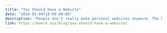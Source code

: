 ```yaml
---
title: "You Should Have a Website"
date: "2024-01-04T18:09-08:00"
description: "People don’t really make personal websites anymore. The homepage of Squarespace makes it obvious that most people use websites for business and social media for “themselves.” Maybe I’m the weird one, but I think having a digital canvas where you can do anything you can think of is the coolest shit ever. For most people, different combinations of social media websites have replaced the need for a personal website, but they are not the same thing."
link: https://maerk.xyz/blog/you-should-have-a-website/
---
```

